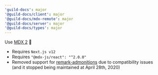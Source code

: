 ```yaml
---
'guild-docs': major
'@guild-docs/client': major
'@guild-docs/mdx-remote': major
'@guild-docs/server': major
'@guild-docs/types': major
---
```


Use [MDX 2](https://mdxjs.com/blog/v2/) 🎉

- Requires `Next.js v12`
- Requires `"@mdx-js/react": "^2.0.0"`
- Removed support for [remark-admonitions](https://github.com/elviswolcott/remark-admonitions) due to compatibility issues (and it stopped being maintained at April 28th, 2020)

